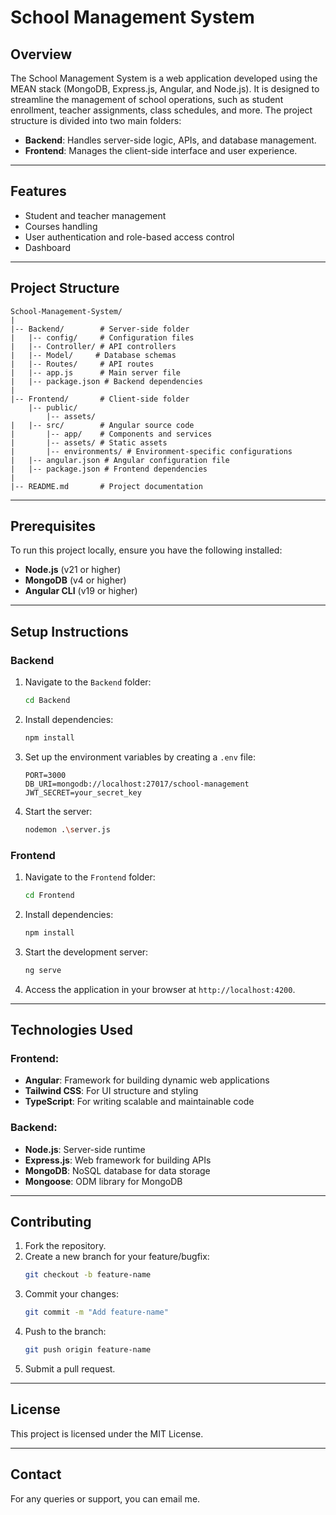 # School Management System

## Overview
The School Management System is a web application developed using the MEAN stack (MongoDB, Express.js, Angular, and Node.js). It is designed to streamline the management of school operations, such as student enrollment, teacher assignments, class schedules, and more. The project structure is divided into two main folders:

- **Backend**: Handles server-side logic, APIs, and database management.
- **Frontend**: Manages the client-side interface and user experience.

---

## Features
- Student and teacher management
- Courses handling
- User authentication and role-based access control
- Dashboard

---

## Project Structure
```
School-Management-System/
|
|-- Backend/        # Server-side folder
|   |-- config/     # Configuration files
|   |-- Controller/ # API controllers
|   |-- Model/     # Database schemas
|   |-- Routes/     # API routes
|   |-- app.js      # Main server file
|   |-- package.json # Backend dependencies
|
|-- Frontend/       # Client-side folder
    |-- public/
        |-- assets/
|   |-- src/        # Angular source code
|       |-- app/    # Components and services
|       |-- assets/ # Static assets
|       |-- environments/ # Environment-specific configurations
|   |-- angular.json # Angular configuration file
|   |-- package.json # Frontend dependencies
|
|-- README.md       # Project documentation
```

---

## Prerequisites
To run this project locally, ensure you have the following installed:

- **Node.js** (v21 or higher)
- **MongoDB** (v4 or higher)
- **Angular CLI** (v19 or higher)

---

## Setup Instructions

### Backend
1. Navigate to the `Backend` folder:
   ```bash
   cd Backend
   ```
2. Install dependencies:
   ```bash
   npm install
   ```
3. Set up the environment variables by creating a `.env` file:
   ```env
   PORT=3000
   DB_URI=mongodb://localhost:27017/school-management
   JWT_SECRET=your_secret_key
   ```
4. Start the server:
   ```bash
   nodemon .\server.js
   ```

### Frontend
1. Navigate to the `Frontend` folder:
   ```bash
   cd Frontend
   ```
2. Install dependencies:
   ```bash
   npm install
   ```
3. Start the development server:
   ```bash
   ng serve
   ```
4. Access the application in your browser at `http://localhost:4200`.

---

## Technologies Used

### Frontend:
- **Angular**: Framework for building dynamic web applications
- **Tailwind CSS**: For UI structure and styling
- **TypeScript**: For writing scalable and maintainable code

### Backend:
- **Node.js**: Server-side runtime
- **Express.js**: Web framework for building APIs
- **MongoDB**: NoSQL database for data storage
- **Mongoose**: ODM library for MongoDB

---

## Contributing
1. Fork the repository.
2. Create a new branch for your feature/bugfix:
   ```bash
   git checkout -b feature-name
   ```
3. Commit your changes:
   ```bash
   git commit -m "Add feature-name"
   ```
4. Push to the branch:
   ```bash
   git push origin feature-name
   ```
5. Submit a pull request.

---

## License
This project is licensed under the MIT License.

---

## Contact
For any queries or support, you can email me.

